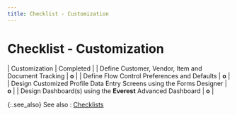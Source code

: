 ```yaml
---
title: Checklist - Customization
---
```


# Checklist - Customization

| Customization | Completed |
| Define Customer, Vendor, Item and Document  Tracking | **o** |
| Define Flow Control Preferences and Defaults | **o** |
| Design Customized Profile Data Entry Screens using the  Forms Designer | **o** |
| Design Dashboard(s) using the **Everest**  Advanced Dashboard | **o** |


{:.see_also}
See also
: [Checklists]({{site.sc_baseurl}}/checklists/checklists/checklists.html)
